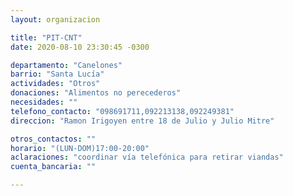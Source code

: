 ```yaml
---
layout: organizacion

title: "PIT-CNT"
date: 2020-08-10 23:30:45 -0300

departamento: "Canelones"
barrio: "Santa Lucía"
actividades: "Otros"
donaciones: "Alimentos no perecederos"
necesidades: ""
telefono_contacto: "098691711,092213138,092249381"
direccion: "Ramon Irigoyen entre 18 de Julio y Julio Mitre"

otros_contactos: ""
horario: "(LUN-DOM)17:00-20:00"
aclaraciones: "coordinar vía telefónica para retirar viandas"
cuenta_bancaria: ""

---
```

